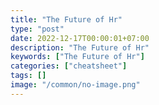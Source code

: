 ```yaml
---
title: "The Future of Hr"
type: "post"
date: 2022-12-17T00:00:01+07:00
description: "The Future of Hr"
keywords: ["The Future of Hr"]
categories: ["cheatsheet"]
tags: []
image: "/common/no-image.png"
---
```


